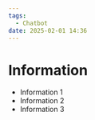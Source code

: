 ```yaml
---
tags:
  - Chatbot
date: 2025-02-01 14:36
---
```


# Information

- Information 1
- Information 2
- Information 3